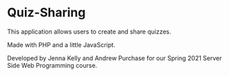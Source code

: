 # Quiz-Sharing

This application allows users to create and share quizzes.

Made with PHP and a little JavaScript.

Developed by Jenna Kelly and Andrew Purchase for our Spring 2021 Server Side Web Programming course.
